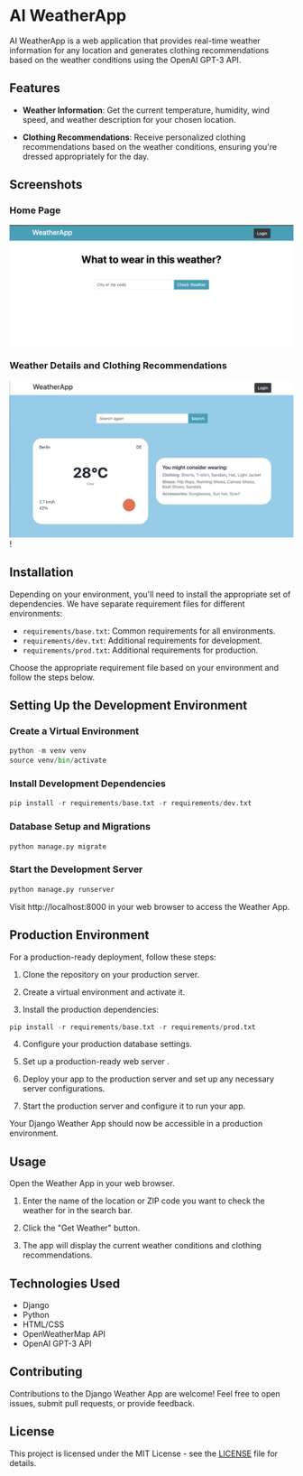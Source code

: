 # AI WeatherApp

AI WeatherApp is a web application that provides real-time weather information for any location and generates clothing recommendations based on the weather conditions using the OpenAI GPT-3 API.

## Features

- **Weather Information**: Get the current temperature, humidity, wind speed, and weather description for your chosen location.

- **Clothing Recommendations**: Receive personalized clothing recommendations based on the weather conditions, ensuring you're dressed appropriately for the day.

## Screenshots

### Home Page

![Home Page](images/screenshot_home.png)

### Weather Details and Clothing Recommendations

![screenshot_response.png](images%2Fscreenshot_response.png)!


## Installation

Depending on your environment, you'll need to install the appropriate set of dependencies. We have separate requirement files for different environments:

- `requirements/base.txt`: Common requirements for all environments.
- `requirements/dev.txt`: Additional requirements for development.
- `requirements/prod.txt`: Additional requirements for production.

Choose the appropriate requirement file based on your environment and follow the steps below.

## Setting Up the Development Environment

### Create a Virtual Environment

``` python
python -m venv venv
source venv/bin/activate
```

### Install Development Dependencies
``` python
pip install -r requirements/base.txt -r requirements/dev.txt
``` 

### Database Setup and Migrations
``` python
python manage.py migrate
``` 

### Start the Development Server

``` python
python manage.py runserver
``` 

Visit http://localhost:8000 in your web browser to access the Weather App.


## Production Environment
For a production-ready deployment, follow these steps:

1. Clone the repository on your production server.

2. Create a virtual environment and activate it.

3. Install the production dependencies:

```python
pip install -r requirements/base.txt -r requirements/prod.txt
```

4. Configure your production database settings.

5. Set up a production-ready web server .

6. Deploy your app to the production server and set up any necessary server configurations.

7. Start the production server and configure it to run your app.

Your Django Weather App should now be accessible in a production environment.

## Usage
Open the Weather App in your web browser.

1. Enter the name of the location or ZIP code you want to check the weather for in the search bar.

2. Click the "Get Weather" button.

3. The app will display the current weather conditions and clothing recommendations.


## Technologies Used
- Django
- Python
- HTML/CSS
- OpenWeatherMap API
- OpenAI GPT-3 API

## Contributing
Contributions to the Django Weather App are welcome! Feel free to open issues, submit pull requests, or provide feedback.

## License
This project is licensed under the MIT License - see the [LICENSE](LICENSE.txt) file for details.
